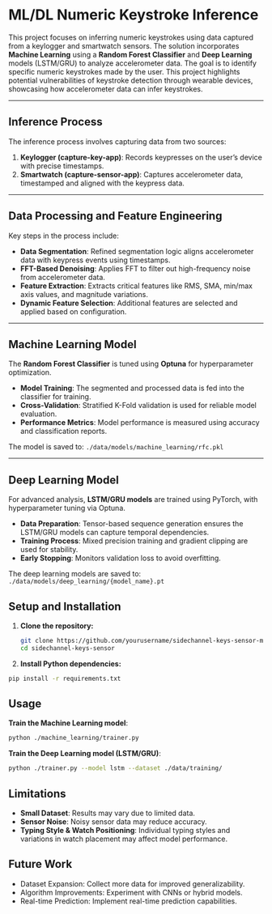 # ML/DL Numeric Keystroke Inference

This project focuses on inferring numeric keystrokes using data captured from a keylogger and smartwatch sensors. The solution incorporates **Machine Learning** using a **Random Forest Classifier** and **Deep Learning** models (LSTM/GRU) to analyze accelerometer data. The goal is to identify specific numeric keystrokes made by the user. This project highlights potential vulnerabilities of keystroke detection through wearable devices, showcasing how accelerometer data can infer keystrokes.

---

## Inference Process

The inference process involves capturing data from two sources:

1. **Keylogger (capture-key-app)**: Records keypresses on the user’s device with precise timestamps.
2. **Smartwatch (capture-sensor-app)**: Captures accelerometer data, timestamped and aligned with the keypress data.

---

## Data Processing and Feature Engineering

Key steps in the process include:

- **Data Segmentation**: Refined segmentation logic aligns accelerometer data with keypress events using timestamps.
- **FFT-Based Denoising**: Applies FFT to filter out high-frequency noise from accelerometer data.
- **Feature Extraction**: Extracts critical features like RMS, SMA, min/max axis values, and magnitude variations.
- **Dynamic Feature Selection**: Additional features are selected and applied based on configuration.

---

## Machine Learning Model

The **Random Forest Classifier** is tuned using **Optuna** for hyperparameter optimization. 

- **Model Training**: The segmented and processed data is fed into the classifier for training.
- **Cross-Validation**: Stratified K-Fold validation is used for reliable model evaluation.
- **Performance Metrics**: Model performance is measured using accuracy and classification reports.

The model is saved to: `./data/models/machine_learning/rfc.pkl`


---

## Deep Learning Model

For advanced analysis, **LSTM/GRU models** are trained using PyTorch, with hyperparameter tuning via Optuna. 

- **Data Preparation**: Tensor-based sequence generation ensures the LSTM/GRU models can capture temporal dependencies.
- **Training Process**: Mixed precision training and gradient clipping are used for stability.
- **Early Stopping**: Monitors validation loss to avoid overfitting.
  
The deep learning models are saved to: `./data/models/deep_learning/{model_name}.pt`


## Setup and Installation

1. **Clone the repository:**
   ```bash
   git clone https://github.com/yourusername/sidechannel-keys-sensor-main.git
   cd sidechannel-keys-sensor
   ```
2. **Install Python dependencies:**
```bash
pip install -r requirements.txt
```

## Usage
**Train the Machine Learning model**:
```bash
python ./machine_learning/trainer.py
```
**Train the Deep Learning model (LSTM/GRU)**:
```bash
python ./trainer.py --model lstm --dataset ./data/training/
```

## Limitations

- **Small Dataset**: Results may vary due to limited data.
- **Sensor Noise**: Noisy sensor data may reduce accuracy.
- **Typing Style & Watch Positioning**: Individual typing styles and variations in watch placement may affect model performance.

## Future Work
- Dataset Expansion: Collect more data for improved generalizability.
- Algorithm Improvements: Experiment with CNNs or hybrid models.
- Real-time Prediction: Implement real-time prediction capabilities.




